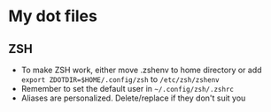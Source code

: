 # My dot files

## ZSH
- To make ZSH work, either move .zshenv to home directory or add `export ZDOTDIR=$HOME/.config/zsh` to `/etc/zsh/zshenv`
- Remember to set the default user in `~/.config/zsh/.zshrc`
- Aliases are personalized. Delete/replace if they don't suit you
